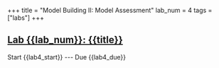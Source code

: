 +++
title = "Model Building II: Model Assessment"
lab_num = 4
tags = ["labs"]
+++

## [Lab {{lab_num}}: {{title}}](https://github.com/PsuAstro416/lab4)

Start {{lab4_start}} ---
Due {{lab4_due}}  

